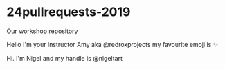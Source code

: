 # 24pullrequests-2019
Our workshop repository

Hello I'm your instructor Amy aka @redroxprojects my favourite emoji is :sparkles:

Hi. I'm Nigel and my handle is @nigeltart

